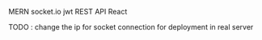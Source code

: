 MERN
socket.io
jwt
REST API
React 

TODO : change the ip for socket connection for deployment in real server
